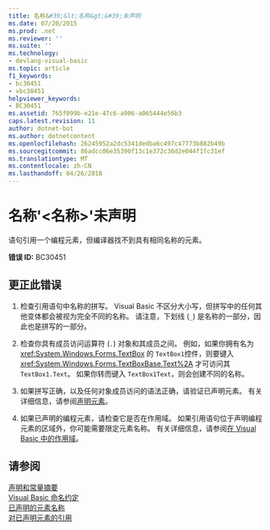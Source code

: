 ```yaml
---
title: 名称&#39;&lt;名称&gt;&#39;未声明
ms.date: 07/20/2015
ms.prod: .net
ms.reviewer: ''
ms.suite: ''
ms.technology:
- devlang-visual-basic
ms.topic: article
f1_keywords:
- bc30451
- vbc30451
helpviewer_keywords:
- BC30451
ms.assetid: 765f099b-e21e-47c6-a906-a065444e56b3
caps.latest.revision: 11
author: dotnet-bot
ms.author: dotnetcontent
ms.openlocfilehash: 26245952a2dc5341dedba6c497c47773b882b49b
ms.sourcegitcommit: 86adcc06e35390f13c1e372c36d2e044f1fc31ef
ms.translationtype: MT
ms.contentlocale: zh-CN
ms.lasthandoff: 04/26/2018
---
```

# <a name="name-39ltnamegt39-is-not-declared"></a>名称&#39;&lt;名称&gt;&#39;未声明
语句引用一个编程元素，但编译器找不到具有相同名称的元素。  
  
 **错误 ID:** BC30451  
  
## <a name="to-correct-this-error"></a>更正此错误  
  
1.  检查引用语句中名称的拼写。 Visual Basic 不区分大小写，但拼写中的任何其他变体都会被视为完全不同的名称。 请注意，下划线 (`_`) 是名称的一部分，因此也是拼写的一部分。  
  
2.  检查你具有成员访问运算符 (`.`) 对象和其成员之间。 例如，如果你拥有名为 <xref:System.Windows.Forms.TextBox> 的 `TextBox1`控件，则要键入 <xref:System.Windows.Forms.TextBoxBase.Text%2A> 才可访问其 `TextBox1.Text`。 如果你转而键入 `TextBox1Text`，则会创建不同的名称。  
  
3.  如果拼写正确，以及任何对象成员访问的语法正确，请验证已声明元素。 有关详细信息，请参阅[声明元素](../../../visual-basic/programming-guide/language-features/declared-elements/index.md)。  
  
4.  如果已声明的编程元素，请检查它是否在作用域。 如果引用语句位于声明编程元素的区域外，你可能需要限定元素名称。 有关详细信息，请参阅[在 Visual Basic 中的作用域](../../../visual-basic/programming-guide/language-features/declared-elements/scope.md)。  
  
## <a name="see-also"></a>请参阅  
 [声明和常量摘要](../../../visual-basic/language-reference/keywords/declarations-and-constants-summary.md)  
 [Visual Basic 命名约定](../../../visual-basic/programming-guide/program-structure/naming-conventions.md)  
 [已声明的元素名称](../../../visual-basic/programming-guide/language-features/declared-elements/declared-element-names.md)  
 [对已声明元素的引用](../../../visual-basic/programming-guide/language-features/declared-elements/references-to-declared-elements.md)
